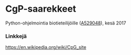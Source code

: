 # CgP-saarekkeet
Python-ohjelmointia biotieteilijöille ([A529048](https://courses.helsinki.fi/fi/a529048/117990987)), kesä 2017

### Linkkejä

https://en.wikipedia.org/wiki/CpG_site
